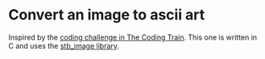 # Convert an image to ascii art

Inspired by the [coding challenge in The Coding Train](https://youtu.be/55iwMYv8tGI). This one is written in C and uses the [stb\_image library](https://github.com/nothings/stb).

